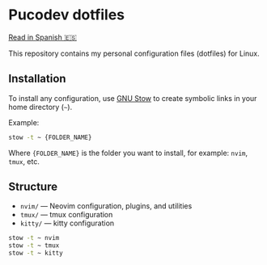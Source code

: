 # Pucodev dotfiles

[Read in Spanish 🇪🇸](./README.es.md)

This repository contains my personal configuration files (dotfiles) for Linux.

## Installation

To install any configuration, use [GNU Stow](https://www.gnu.org/software/stow/) to create symbolic links in your home directory (`~`).

Example:

```sh
stow -t ~ {FOLDER_NAME}
```

Where `{FOLDER_NAME}` is the folder you want to install, for example: `nvim`, `tmux`, etc.

## Structure

- `nvim/` — Neovim configuration, plugins, and utilities
- `tmux/` — tmux configuration
- `kitty/` — kitty configuration

```sh
stow -t ~ nvim
stow -t ~ tmux
stow -t ~ kitty
```